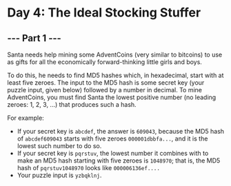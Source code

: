 
# Day 4: The Ideal Stocking Stuffer

## --- Part 1 ---

Santa needs help mining some AdventCoins (very similar to bitcoins) to use as gifts for all the economically forward-thinking little girls and boys.

To do this, he needs to find MD5 hashes which, in hexadecimal, start with at least five zeroes. The input to the MD5 hash is some secret key (your puzzle input, given below) followed by a number in decimal. To mine AdventCoins, you must find Santa the lowest positive number (no leading zeroes: 1, 2, 3, ...) that produces such a hash.

For example:

- If your secret key is ```abcdef```, the answer is ```609043```, because the MD5 hash of ```abcdef609043``` starts with five zeroes ```000001dbbfa...```, and it is the lowest such number to do so.
- If your secret key is ```pqrstuv```, the lowest number it combines with to make an MD5 hash starting with five zeroes is ```1048970```; that is, the MD5 hash of ```pqrstuv1048970``` looks like ```000006136ef....```
- Your puzzle input is ```yzbqklnj```.
